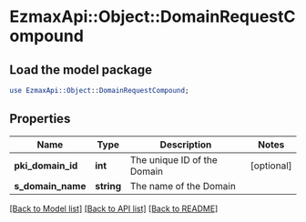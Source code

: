 # EzmaxApi::Object::DomainRequestCompound

## Load the model package
```perl
use EzmaxApi::Object::DomainRequestCompound;
```

## Properties
Name | Type | Description | Notes
------------ | ------------- | ------------- | -------------
**pki_domain_id** | **int** | The unique ID of the Domain | [optional] 
**s_domain_name** | **string** | The name of the Domain | 

[[Back to Model list]](../README.md#documentation-for-models) [[Back to API list]](../README.md#documentation-for-api-endpoints) [[Back to README]](../README.md)


